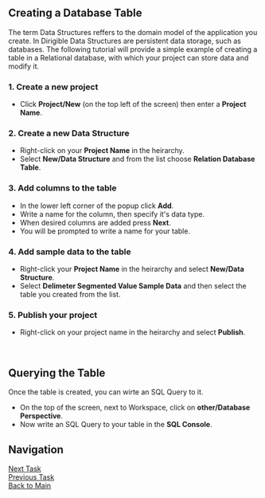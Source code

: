 Creating a Database Table
-----------------------------------
The term Data Structures reffers to the domain model of the application you create. In Dirigible Data Structures are persistent data storage, such as databases. The following tutorial will provide a simple example of creating a table in a Relational database, with which your project can store data and modify it.


### **1.** Create a new project

* Click **Project/New** (on the top left of the screen) then enter a **Project Name**.

### **2.** Create a new Data Structure

* Right-click on your **Project Name** in the heirarchy.
* Select **New/Data Structure** and from the list choose **Relation Database Table**.

### **3.** Add columns to the table

* In the lower left corner of the popup click **Add**.
* Write a name for the column, then specify it's data type. 
* When desired columns are added press **Next**.
* You will be prompted to write a name for your table.

### **4.** Add sample data to the table

* Right-click your **Project Name** in the heirarchy and select **New/Data Structure**.
* Select **Delimeter Segmented Value Sample Data** and then select the table you created from the list.

### **5.** Publish your project

* Right-click on your project name in the heirarchy and select **Publish**.

<br/>

Querying the Table
----------------------------------
Once the table is created, you can wirte an SQL Query to it.
* On the top of the screen, next to Workspace, click on **other/Database Perspective**.
* Now write an SQL Query to your table in the **SQL Console**.

## Navigation
[Next Task](https://github.com/dirigiblelabs/curriculum/blob/master/IvoYakov/DirigibleDoc/Guides/CreateEntityService.md)</br>
[Previous Task](https://github.com/dirigiblelabs/curriculum/blob/master/IvoYakov/DirigibleDoc/Guides/CreateProject.md)</br>
[Back to Main](https://github.com/dirigiblelabs/curriculum/blob/master/IvoYakov/DirigibleDoc/README.md)
